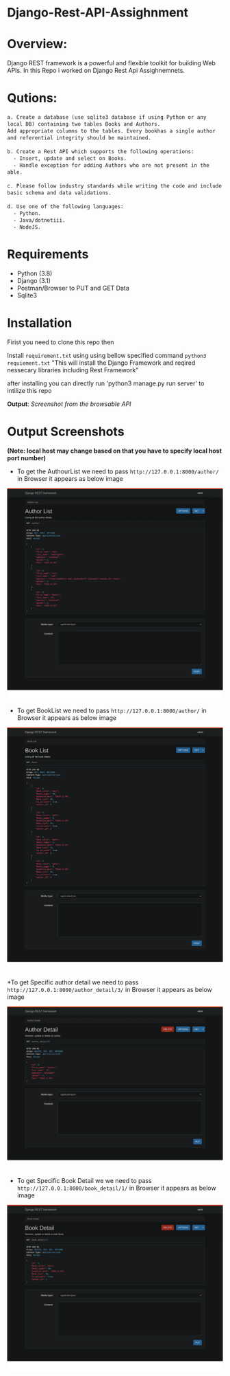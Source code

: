 # Django-Rest-API-Assighnment

# Overview:

Django REST framework is a powerful and flexible toolkit for building Web APIs.
In this Repo i worked on Django Rest Api Assighnemnets.

# Qutions: 
    a. Create a database (use sqlite3 database if using Python or any local DB) containing two tables Books and Authors. 
    Add appropriate columns to the tables. Every bookhas a single author and referential integrity should be maintained.
  
    b. Create a Rest API which supports the following operations:
      - Insert, update and select on Books.
      - Handle exception for adding Authors who are not present in the able.

    c. Please follow industry standards while writing the code and include basic schema and data validations.

    d. Use one of the following languages:
      - Python.
      - Java/dotnetiii.
      - NodeJS.
  
  
# Requirements

* Python (3.8)
* Django (3.1)
* Postman/Browser to PUT and GET Data
* Sqlite3

# Installation
  Firist you need to clone this repo then

  Install `requirement.txt` using using bellow specified command
      `python3 requiement.txt`
      "This will install the Django Framework and reqired nessecary libraries including Rest Framework"

  after installing you can directly run 'python3 manage.py run server' to intilize this repo

**Output**: *Screenshot from the browsable API*

# Output Screenshots 
**(Note: local host may change based on that you have to specify local host port number)**

* To get the AuthourList we need to pass `http://127.0.0.1:8000/author/` in Browser it appears as below image

![alt text](https://github.com/NikhilG50/Django-Rest-API-Assighnment/blob/main/Output_Screenshots/AuthourList.png)

* To get BookList we need to pass `http://127.0.0.1:8000/author/` in Browser it appears as below image

![alt text](https://github.com/NikhilG50/Django-Rest-API-Assighnment/blob/main/Output_Screenshots/BookList.png)

*To get Specific author detail  we need to pass  `http://127.0.0.1:8000/author_detail/3/` in Browser it appears as below image

![alt text](https://github.com/NikhilG50/Django-Rest-API-Assighnment/blob/main/Output_Screenshots/AuthorDetail_3rd.png)

* To get Specific Book Detail we we need to pass  `http://127.0.0.1:8000/book_detail/1/` in Browser it appears as below image
 
![alt text](https://github.com/NikhilG50/Django-Rest-API-Assighnment/blob/main/Output_Screenshots/BookDetail_1.png)



